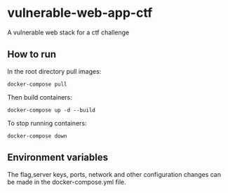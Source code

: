 # vulnerable-web-app-ctf
A vulnerable web stack for a ctf challenge

## How to run
In the root directory pull images:
```
docker-compose pull
```
Then build containers:
```
docker-compose up -d --build
```
To stop running containers:
```
docker-compose down
```

## Environment variables
The flag,server keys, ports, network and other configuration changes can be made in the docker-compose.yml file.
